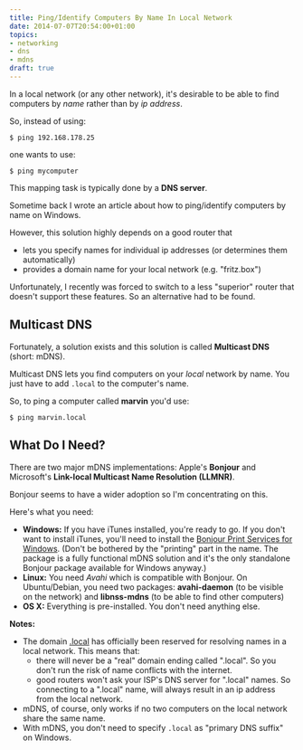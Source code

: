 ```yaml
---
title: Ping/Identify Computers By Name In Local Network
date: 2014-07-07T20:54:00+01:00
topics:
- networking
- dns
- mdns
draft: true
---
```


In a local network (or any other network), it's desirable to be able to find computers by *name* rather than by *ip address*.

So, instead of using:

```
$ ping 192.168.178.25
```

one wants to use:

```
$ ping mycomputer
```

This mapping task is typically done by a **DNS server**.

Sometime back I wrote an article about how to ping/identify computers by name on Windows.

However, this solution highly depends on a good router that

* lets you specify names for individual ip addresses (or determines them automatically)
* provides a domain name for your local network (e.g. "fritz.box")

Unfortunately, I recently was forced to switch to a less "superior" router that doesn't support these features. So an alternative had to be found.

## Multicast DNS

Fortunately, a solution exists and this solution is called **Multicast DNS** (short: mDNS).

Multicast DNS lets you find computers on your *local* network by name. You just have to add `.local` to the computer's name.

So, to ping a computer called **marvin** you'd use:

```
$ ping marvin.local
```

## What Do I Need?

There are two major mDNS implementations: Apple's **Bonjour** and Microsoft's **Link-local Multicast Name Resolution (LLMNR)**.

Bonjour seems to have a wider adoption so I'm concentrating on this.

Here's what you need:

* **Windows:** If you have iTunes installed, you're ready to go. If you don't want to install iTunes, you'll need to install the [Bonjour Print Services for Windows](http://support.apple.com/kb/DL999). (Don't be bothered by the "printing" part in the name. The package is a fully functional mDNS solution and it's the only standalone Bonjour package available for Windows anyway.)
* **Linux:** You need *Avahi* which is compatible with Bonjour. On Ubuntu/Debian, you need two packages: **avahi-daemon** (to be visible on the network) and **libnss-mdns** (to be able to find other computers)
* **OS X:** Everything is pre-installed. You don't need anything else.

**Notes:**

* The domain [.local](wikipedia:.local) has officially been reserved for resolving names in a local network. This means that:
  * there will never be a "real" domain ending called ".local". So you don't run the risk of name conflicts with the internet.
  * good routers won't ask your ISP's DNS server for ".local" names. So connecting to a ".local" name, will always result in an ip address from the local network.
* mDNS, of course, only works if no two computers on the local network share the same name.
* With mDNS, you don't need to specify `.local` as "primary DNS suffix" on Windows.
